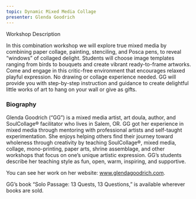 ```yaml
---
topic: Dynamic Mixed Media Collage
presenter: Glenda Goodrich
---
```


<div id="workshop-card></div>

### Workshop Description

In this combination workshop we will explore true mixed media by combining paper collage, painting, stenciling, and Posca pens, to reveal “windows” of collaged delight. Students will choose image templates ranging from birds to bouquets and create vibrant ready-to-frame artworks. Come and engage in this critic-free environment that encourages relaxed playful expression. No drawing or collage experience needed. GG will provide you with step-by-step instruction and guidance to create delightful little works of art to hang on your wall or give as gifts.

### Biography

Glenda Goodrich (“GG”) is a mixed media artist, art doula, author, and SoulCollage® facilitator who lives in Salem, OR. GG got her experience in mixed media through mentoring with professional artists and self-taught experimentation. She enjoys helping others find their journey toward wholeness through creativity by teaching SoulCollage®, mixed media, collage, mono-printing, paper arts, shrine assemblage, and other workshops that focus on one’s unique artistic expression. GG’s students describe her teaching style as fun, open, warm, inspiring, and supportive.

You can see her work on her website: www.glendagoodrich.com.

GG’s book “Solo Passage: 13 Quests, 13 Questions,” is available wherever books are sold.